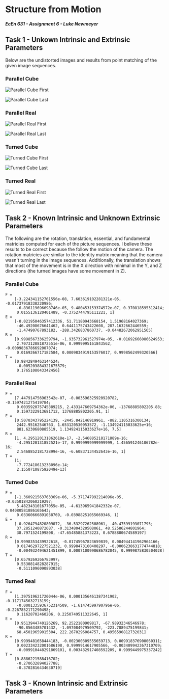 # Structure from Motion
#### *EcEn 631 - Assignment 6 - Luke Newmeyer*

## Task 1 - Unkown Intrinsic and Extrinsic Parameters

Below are the undistorted images and results from point matching of the given image sequences.

### Parallel Cube

![Parallel Cube First](../output/parallel_cube_first.jpg)

![Parallel Cube Last](../output/parallel_cube_last.jpg)

### Parallel Real

![Parallel Real First](../output/parallel_real_first.jpg)

![Parallel Real Last](../output/parallel_real_last.jpg)

### Turned Cube

![Turned Cube First](../output/turned_cube_first.jpg)

![Turned Cube Last](../output/turned_cube_last.jpg)

### Turned Real

![Turned Real First](../output/turned_real_first.jpg)

![Turned Real Last](../output/turned_real_last.jpg)

## Task 2 - Known Intrinsic and Unknown Extrinsic Parameters

The following are the rotation, translation, essential, and fundamental matricies computed for each of the picture sequences. I believe these results to be correct because the follow the motion of the camera. The rotation matricies are similar to the identity matrix meaning that the camera wasn't turning in the image sequences. Additionally, the translation shows that most of the movement is in the X direction with minimal in the Y, and Z directions (the turned images have some movement in Z).

### Parallel Cube

	F =
		[-3.224341152761556e-08, 7.603619102281321e-05, -0.01737918338220986;
		 -6.836119696698746e-05, 9.480453153374572e-07, 0.370818595312414;
		 0.0155136120401489, -0.3752744795111221, 1]
	E =
		[-0.02195046357412336, 51.71180943668154, 1.51968164027369;
		 -46.49208676641462, 0.6441175743422608, 287.1632662446559;
		 -1.47490767893182, -288.3426837860737, -0.04482672062951565]
	R =
		[0.9998567336259794, -1.935732961527974e-05, -0.01692666086624953;
		 2.707312881872551e-06, 0.9999995161843562, -0.0009836786692007074;
		 0.0169266717182584, 0.0009834919153576017, 0.9998562499320566]
	T =
		[0.9842849463144524;
		 -0.005203884321675579;
		 0.1765108043342456]

### Parallel Real

	F =
		[7.447914756963542e-07, -0.003596325920920782, -0.1597421275419784;
		 0.003592075745889215, 2.433147669754362e-06, -13768885802205.88;
		 0.1597322913681712, 13768885802205.91, 1]
	E =
		[0.5070343795224139, -2445.842146919961, -882.1105316300134;
		 2442.95162546763, 1.653120530953572, -1.134924115033625e+16;
		 881.6230680885519, 1.134924115033627e+16, 7.5]
	R =
		[1, 4.295120131862618e-17, -2.546885218171889e-16;
		 -4.295120131852521e-17, 0.9999999999999999, 1.456591246106782e-16;
		 2.546885218172899e-16, -6.60837134452643e-16, 1]
	T =
		[1;
		 -7.772418613238096e-14;
		 2.155071087592049e-13]

### Turned Cube

	F =
		[-1.360921563763369e-06, -5.371747992214096e-05, -0.03501842060219297;
		 5.482343101677055e-05, -4.613965941842332e-07, 0.04080581886165643;
		 0.03360666891038769, -0.03988251055669346, 1]
	E =
		[-0.9264794820809072, -36.53297262508961, -40.47599193071795;
		 37.2851240872087, -0.3134804320508061, 48.52586244801964;
		 38.7971524199808, -47.65485881373223, 0.6788800674589197]
	R =
		[0.9998353439922618, -0.01745967823659839, 0.004944141962964166;
		 0.01746297227521232, 0.9998473160408297, -0.0006238631774744818;
		 -0.004932494621451899, 0.0007100998686782045, 0.9999875830504028]
	T =
		[0.6579269266783997;
		 0.5530814828287915;
		 -0.5111096090893038]

### Turned Real

	F =
		[1.397519621720044e-06, 0.0001356461387341902, -0.1171745632713159;
		 -0.0001335936752314509, -1.61474599790796e-06, -0.2267852171290498;
		 0.11628702460206, 0.2250749511322645, 1]
	E =
		[0.9513944740126269, 92.2522180909817, -67.98932346546978;
		 -90.8563485701432, -1.097084979509792, -223.7889475199841;
		 68.45019659015304, 222.2670296084757, 0.4956590812732031]
	R =
		[0.9999481658444183, -0.002300309555659713, 0.009918376900060311;
		 0.002334232001686198, 0.9999914617905566, -0.003409942367310709;
		 -0.009910448291869101, 0.003432917408592209, 0.9999449975337242]
	T =
		[0.8886221588416702;
		 -0.270632894027788;
		 -0.3702816434630719]

## Task 3 - Known Intrinsic and Extrinsic Parameters

